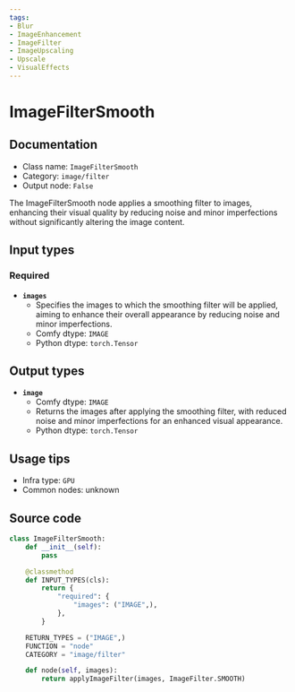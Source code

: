 ```yaml
---
tags:
- Blur
- ImageEnhancement
- ImageFilter
- ImageUpscaling
- Upscale
- VisualEffects
---
```


# ImageFilterSmooth
## Documentation
- Class name: `ImageFilterSmooth`
- Category: `image/filter`
- Output node: `False`

The ImageFilterSmooth node applies a smoothing filter to images, enhancing their visual quality by reducing noise and minor imperfections without significantly altering the image content.
## Input types
### Required
- **`images`**
    - Specifies the images to which the smoothing filter will be applied, aiming to enhance their overall appearance by reducing noise and minor imperfections.
    - Comfy dtype: `IMAGE`
    - Python dtype: `torch.Tensor`
## Output types
- **`image`**
    - Comfy dtype: `IMAGE`
    - Returns the images after applying the smoothing filter, with reduced noise and minor imperfections for an enhanced visual appearance.
    - Python dtype: `torch.Tensor`
## Usage tips
- Infra type: `GPU`
- Common nodes: unknown


## Source code
```python
class ImageFilterSmooth:
    def __init__(self):
        pass

    @classmethod
    def INPUT_TYPES(cls):
        return {
            "required": {
                "images": ("IMAGE",),
            },
        }

    RETURN_TYPES = ("IMAGE",)
    FUNCTION = "node"
    CATEGORY = "image/filter"

    def node(self, images):
        return applyImageFilter(images, ImageFilter.SMOOTH)

```
